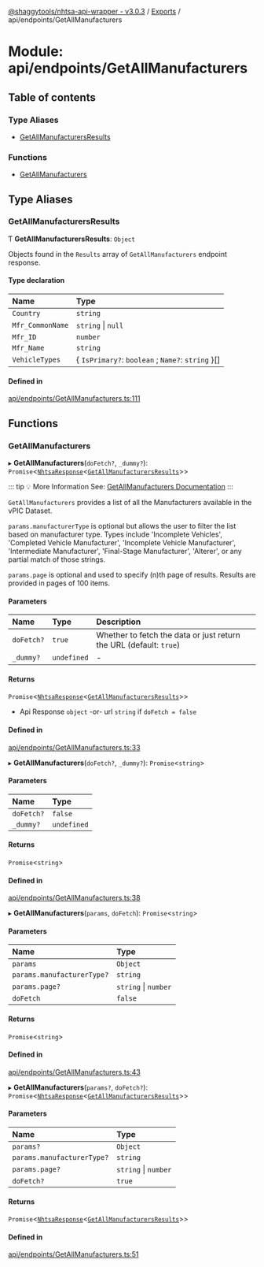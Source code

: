 [@shaggytools/nhtsa-api-wrapper - v3.0.3](../index.md) / [Exports](../modules.md) / api/endpoints/GetAllManufacturers

# Module: api/endpoints/GetAllManufacturers

## Table of contents

### Type Aliases

- [GetAllManufacturersResults](api_endpoints_GetAllManufacturers.md#getallmanufacturersresults)

### Functions

- [GetAllManufacturers](api_endpoints_GetAllManufacturers.md#getallmanufacturers)

## Type Aliases

### GetAllManufacturersResults

Ƭ **GetAllManufacturersResults**: `Object`

Objects found in the `Results` array of `GetAllManufacturers` endpoint response.

#### Type declaration

| Name             | Type                                              |
| :--------------- | :------------------------------------------------ |
| `Country`        | `string`                                          |
| `Mfr_CommonName` | `string` \| `null`                                |
| `Mfr_ID`         | `number`                                          |
| `Mfr_Name`       | `string`                                          |
| `VehicleTypes`   | { `IsPrimary?`: `boolean` ; `Name?`: `string` }[] |

#### Defined in

[api/endpoints/GetAllManufacturers.ts:111](https://github.com/ShaggyTech/nhtsa-api-wrapper/blob/main/packages/lib/src/api/endpoints/GetAllManufacturers.ts#L111)

## Functions

### GetAllManufacturers

▸ **GetAllManufacturers**(`doFetch?`, `_dummy?`): `Promise`<[`NhtsaResponse`](api_types.md#nhtsaresponse)<[`GetAllManufacturersResults`](api_endpoints_GetAllManufacturers.md#getallmanufacturersresults)\>\>

::: tip :bulb: More Information
See: [GetAllManufacturers Documentation](/api/endpoints/get-all-manufacturers)
:::

`GetAllManufacturers` provides a list of all the Manufacturers available in the vPIC Dataset.

`params.manufacturerType` is optional but allows the user to filter the list based on
manufacturer type. Types include 'Incomplete Vehicles', 'Completed Vehicle Manufacturer',
'Incomplete Vehicle Manufacturer', 'Intermediate Manufacturer', 'Final-Stage Manufacturer',
'Alterer', or any partial match of those strings.

`params.page` is optional and used to specify (n)th page of results. Results are provided in
pages of 100 items.

#### Parameters

| Name       | Type        | Description                                                        |
| :--------- | :---------- | :----------------------------------------------------------------- |
| `doFetch?` | `true`      | Whether to fetch the data or just return the URL (default: `true`) |
| `_dummy?`  | `undefined` | -                                                                  |

#### Returns

`Promise`<[`NhtsaResponse`](api_types.md#nhtsaresponse)<[`GetAllManufacturersResults`](api_endpoints_GetAllManufacturers.md#getallmanufacturersresults)\>\>

- Api Response `object`
  -or- url `string` if `doFetch = false`

#### Defined in

[api/endpoints/GetAllManufacturers.ts:33](https://github.com/ShaggyTech/nhtsa-api-wrapper/blob/main/packages/lib/src/api/endpoints/GetAllManufacturers.ts#L33)

▸ **GetAllManufacturers**(`doFetch?`, `_dummy?`): `Promise`<`string`\>

#### Parameters

| Name       | Type        |
| :--------- | :---------- |
| `doFetch?` | `false`     |
| `_dummy?`  | `undefined` |

#### Returns

`Promise`<`string`\>

#### Defined in

[api/endpoints/GetAllManufacturers.ts:38](https://github.com/ShaggyTech/nhtsa-api-wrapper/blob/main/packages/lib/src/api/endpoints/GetAllManufacturers.ts#L38)

▸ **GetAllManufacturers**(`params`, `doFetch`): `Promise`<`string`\>

#### Parameters

| Name                       | Type                 |
| :------------------------- | :------------------- |
| `params`                   | `Object`             |
| `params.manufacturerType?` | `string`             |
| `params.page?`             | `string` \| `number` |
| `doFetch`                  | `false`              |

#### Returns

`Promise`<`string`\>

#### Defined in

[api/endpoints/GetAllManufacturers.ts:43](https://github.com/ShaggyTech/nhtsa-api-wrapper/blob/main/packages/lib/src/api/endpoints/GetAllManufacturers.ts#L43)

▸ **GetAllManufacturers**(`params?`, `doFetch?`): `Promise`<[`NhtsaResponse`](api_types.md#nhtsaresponse)<[`GetAllManufacturersResults`](api_endpoints_GetAllManufacturers.md#getallmanufacturersresults)\>\>

#### Parameters

| Name                       | Type                 |
| :------------------------- | :------------------- |
| `params?`                  | `Object`             |
| `params.manufacturerType?` | `string`             |
| `params.page?`             | `string` \| `number` |
| `doFetch?`                 | `true`               |

#### Returns

`Promise`<[`NhtsaResponse`](api_types.md#nhtsaresponse)<[`GetAllManufacturersResults`](api_endpoints_GetAllManufacturers.md#getallmanufacturersresults)\>\>

#### Defined in

[api/endpoints/GetAllManufacturers.ts:51](https://github.com/ShaggyTech/nhtsa-api-wrapper/blob/main/packages/lib/src/api/endpoints/GetAllManufacturers.ts#L51)
